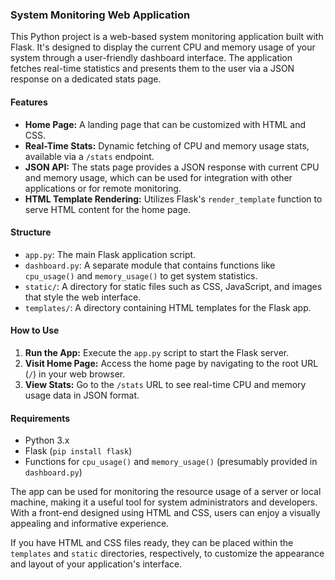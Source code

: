 ### System Monitoring Web Application

This Python project is a web-based system monitoring application built with Flask. It's designed to display the current CPU and memory usage of your system through a user-friendly dashboard interface. The application fetches real-time statistics and presents them to the user via a JSON response on a dedicated stats page.

#### Features
- **Home Page:** A landing page that can be customized with HTML and CSS.
- **Real-Time Stats:** Dynamic fetching of CPU and memory usage stats, available via a `/stats` endpoint.
- **JSON API:** The stats page provides a JSON response with current CPU and memory usage, which can be used for integration with other applications or for remote monitoring.
- **HTML Template Rendering:** Utilizes Flask's `render_template` function to serve HTML content for the home page.

#### Structure
- `app.py`: The main Flask application script.
- `dashboard.py`: A separate module that contains functions like `cpu_usage()` and `memory_usage()` to get system statistics.
- `static/`: A directory for static files such as CSS, JavaScript, and images that style the web interface.
- `templates/`: A directory containing HTML templates for the Flask app.

#### How to Use
1. **Run the App:** Execute the `app.py` script to start the Flask server.
2. **Visit Home Page:** Access the home page by navigating to the root URL (`/`) in your web browser.
3. **View Stats:** Go to the `/stats` URL to see real-time CPU and memory usage data in JSON format.

#### Requirements
- Python 3.x
- Flask (`pip install flask`)
- Functions for `cpu_usage()` and `memory_usage()` (presumably provided in `dashboard.py`)

The app can be used for monitoring the resource usage of a server or local machine, making it a useful tool for system administrators and developers. With a front-end designed using HTML and CSS, users can enjoy a visually appealing and informative experience.

If you have HTML and CSS files ready, they can be placed within the `templates` and `static` directories, respectively, to customize the appearance and layout of your application's interface.
